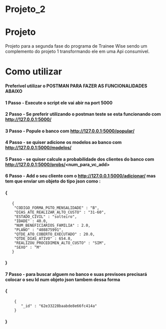 # Projeto_2

# Projeto

Projeto para a segunda fase do programa de Trainee Wise sendo um complemento do projeto 1 transformando ele em uma Api consumivel.

# Como utilizar 

 #### Preferivel utilizar o POSTMAN PARA FAZER AS FUNCIONALIDADES ABAIXO

#### 1 Passo - Execute o script ele vai abir na port 5000

#### 2 Passo - Se preferir utilizando o postman teste se esta funcionando com http://127.0.0.1:5000/

#### 3 Passo - Popule o banco com http://127.0.0.1:5000/popular/

#### 4 Passo - se quiser adicione os modelos ao banco com http://127.0.0.1:5000/modelos/

#### 5 Passo - se quiser calcule a probabilidade dos clientes do banco com http://127.0.0.1:5000/probs/<num_para_vc_add>

#### 6 Passo - Add o seu cliente com o http://127.0.0.1:5000/adicionar/ mas tem que enviar um objeto do tipo json como :

#### {
       {
        "CODIGO_FORMA_PGTO_MENSALIDADE" : "B",
        "DIAS_ATE_REALIZAR_ALTO_CUSTO" : "31-60",
        "ESTADO_CIVIL" : "solteiro",
        "IDADE" : 40.0,
        "NUM_BENEFICIARIOS_FAMILIA" : 2.0,
        "PLANO" : "408875991",
        "QTDE_ATO_COBERTO_EXECUTADO" : 20.0,
        "QTDE_DIAS_ATIVO" : 654.0,
        "REALIZOU_PROCEDIMEN_ALTO_CUSTO" : "SIM",
        "SEXO" : "M"
       }
 ####   }
 

 
 #### 7 Passo - para buscar alguem no banco e suas previsoes precisará colocar o seu Id num objeto json tambem dessa forma 
 
 #### {
        {
           "_id" : "62e33228baabde8e66fc414a"
        }
#### }



